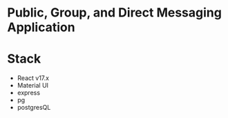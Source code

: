 # Public, Group, and Direct Messaging Application

# Stack
- React v17.x
- Material UI
- express
- pg
- postgresQL